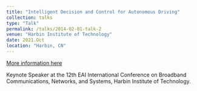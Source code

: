 ```yaml
---
title: "Intelligent Decision and Control for Autonomous Driving"
collection: talks
type: "Talk"
permalink: /talks/2014-02-01-talk-2
venue: "Harbin Institute of Technology"
date: 2021.Oct
location: "Harbin, CN"
---
```


[More information here](http://example2.com)

Keynote Speaker at the 12th EAI International Conference on Broadband Communications, Networks, and Systems, Harbin Institute of Technology.
